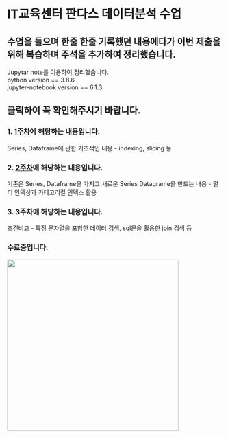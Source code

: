 # IT교육센터 판다스 데이터분석 수업
## 수업을 들으며 한줄 한줄 기록했던 내용에다가 이번 제출을 위해 복습하며 주석을 추가하여 정리했습니다.
Jupytar note를 이용하여 정리했습니다.\
python version == 3.8.6\
jupyter-notebook version == 6.1.3

## 클릭하여 꼭 확인해주시기 바랍니다.

### 1. [1주차](https://github.com/kdh7575070/taeha-kang/blob/main/%EC%9E%90%EC%9C%A8%EA%B3%BC%EC%A0%9C%ED%98%95/2%20%EB%8D%B0%EC%9D%B4%ED%84%B0%20%EB%B6%84%EC%84%9D%20%ED%8A%B9%EA%B0%95/Untitled.ipynb)에 해당하는 내용입니다. 
Series, Dataframe에 관한 기초적인 내용 - indexing, slicing 등

### 2. [2주차](https://github.com/kdh7575070/taeha-kang/blob/main/%EC%9E%90%EC%9C%A8%EA%B3%BC%EC%A0%9C%ED%98%95/2%20%EB%8D%B0%EC%9D%B4%ED%84%B0%20%EB%B6%84%EC%84%9D%20%ED%8A%B9%EA%B0%95/Untitled1.ipynb)에 해당하는 내용입니다.
기존은 Series, Dataframe을 가지고 새로운 Series Datagrame을 만드는 내용 - 멀티 인덱싱과 카테고리컬 인덱스 활용 

### 3. 3주차에 해당하는 내용입니다.
조건비교 - 특정 문자열을 포함한 데이터 검색, sql문을 활용한 join 검색 등

### 수료증입니다.
<img src="https://user-images.githubusercontent.com/67677983/99956303-28bbba00-2dc9-11eb-8725-e5396880a4e0.png" width="400">
